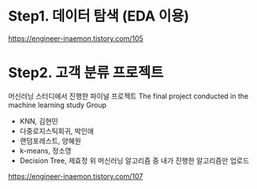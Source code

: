 # Step1. 데이터 탐색 (EDA 이용)
https://engineer-inaemon.tistory.com/105

# Step2. 고객 분류 프로젝트
머신러닝 스터디에서 진행한 파이널 프로젝트
The final project conducted in the machine learning study Group
- KNN, 김현민
- 다중로지스틱회귀, 박인애
- 랜덤포레스트, 양혜원
- k-means, 정소영
- Decision Tree, 제효정
위 머신러닝 알고리즘 중 내가 진행한 알고리즘만 업로드
 
https://engineer-inaemon.tistory.com/107
